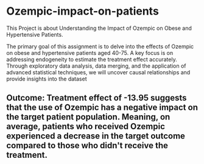 # Ozempic-impact-on-patients
This Project is about Understanding the Impact of Ozempic on Obese and Hypertensive Patients. 

The primary goal of this assignment is to delve into the effects of Ozempic on obese and
hypertensive patients aged 40-75. A key focus is on addressing endogeneity to estimate the
treatment effect accurately. Through exploratory data analysis, data merging, and the application of
advanced statistical techniques, we will uncover causal relationships and provide insights into the
dataset

## Outcome: Treatment effect of -13.95 suggests that the use of Ozempic has a negative impact on the target patient population. Meaning, on average, patients who received Ozempic experienced a decrease in the target outcome compared to those who didn't receive the treatment.
